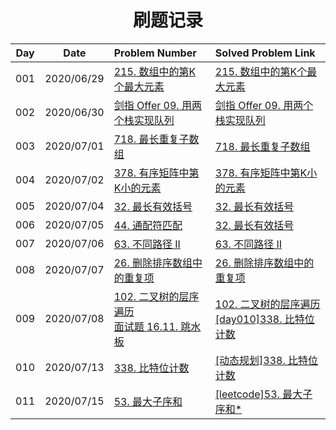 <h1 align="center">
  刷题记录
</h1>


<div class="center">


| Day |    Date    |                        Problem Number                        |                            Solved Problem Link                             |
| :--------:| :--------: | :-----------------------------------------------------------  | :---------------------------------------------------------- |
|001| 2020/06/29 | [215. 数组中的第K个最大元素](https://leetcode-cn.com/problems/kth-largest-element-in-an-array/) | [215. 数组中的第K个最大元素](https://www.cnblogs.com/Swetchine/p/13221686.html) |
|002| 2020/06/30 | [剑指 Offer 09. 用两个栈实现队列](https://leetcode-cn.com/problems/yong-liang-ge-zhan-shi-xian-dui-lie-lcof/) | [剑指 Offer 09. 用两个栈实现队列](https://www.cnblogs.com/Swetchine/p/13221646.html) |
|003| 2020/07/01 | [718. 最长重复子数组](https://leetcode-cn.com/problems/maximum-length-of-repeated-subarray/) | [718. 最长重复子数组](https://www.cnblogs.com/Swetchine/p/13221306.html) |
|004| 2020/07/02 | [378. 有序矩阵中第K小的元素](https://leetcode-cn.com/problems/kth-smallest-element-in-a-sorted-matrix/) | [378. 有序矩阵中第K小的元素](https://www.cnblogs.com/Swetchine/p/13223997.html) |
|005| 2020/07/04 | [32. 最长有效括号](https://leetcode-cn.com/problems/longest-valid-parentheses/) | [32. 最长有效括号](https://www.cnblogs.com/Swetchine/p/13236464.html) |
|006| 2020/07/05 | [44. 通配符匹配](https://leetcode-cn.com/problems/wildcard-matching/) | [32. 最长有效括号](https://www.cnblogs.com/Swetchine/p/13252762.html) |
|007| 2020/07/06 | [63. 不同路径 II](https://leetcode-cn.com/problems/unique-paths-ii/) | [63. 不同路径 II](https://www.cnblogs.com/Swetchine/p/12670647.html) |
|008| 2020/07/07 | [26. 删除排序数组中的重复项](https://leetcode-cn.com/problems/remove-duplicates-from-sorted-array/) | [26. 删除排序数组中的重复项](https://www.cnblogs.com/Swetchine/p/13260891.html) |
|009| 2020/07/08 | [102. 二叉树的层序遍历](https://leetcode-cn.com/problems/binary-tree-level-order-traversal/)</br>[面试题 16.11. 跳水板](https://leetcode-cn.com/problems/diving-board-lcci/) | [102. 二叉树的层序遍历](https://www.cnblogs.com/Swetchine/p/13266494.html)</br> [[day010]338. 比特位计数](https://leetcode-cn.com/problems/counting-bits/)|
|010| 2020/07/13 | [338. 比特位计数](https://leetcode-cn.com/problems/counting-bits/) | [[动态规划]338. 比特位计数](https://www.cnblogs.com/Swetchine/p/13296669.html) |
|011| 2020/07/15 | [53. 最大子序和](https://leetcode-cn.com/problems/maximum-subarray/) | [[leetcode]53. 最大子序和*](https://www.cnblogs.com/Swetchine/p/13308352.html) |
</div>

